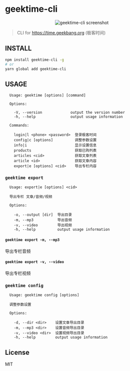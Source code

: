 # geektime-cli

<div align="center">
  <img src="https://user-images.githubusercontent.com/361645/46958751-1c82b000-d0cd-11e8-89a4-3fe9d0b62485.gif" alt="geektime-cli screenshot">
</div>

> CLI for <https://time.geekbang.org> (极客时间)

## INSTALL
```bash
npm install geektime-cli -g
# or
yarn global add geektime-cli
```

## USAGE
```
  Usage: geektime [options] [command]

  Options:

    -V, --version             output the version number
    -h, --help                output usage information

  Commands:

    login|l <phone> <password>  登录极客时间
    config|c [options]          调整参数设置
    info|i                      显示设置信息
    products                    获取已购列表
    articles <cid>              获取文章列表
    article <id>                获取文章内容
    export|e [options] <cid>    导出专栏内容

```

### `geektime export`

```
  Usage: export|e [options] <cid>

  导出专栏 文章/音频/视频

  Options:

    -o, --output [dir]  导出目录
    -m, --mp3           导出音频
    -v, --video         导出视频
    -h, --help          output usage information
```

#### `geektime export -m, --mp3`
导出专栏音频

#### `geektime export -v, --video`
导出专栏视频

### `geektime config`
```
  Usage: geektime config [options]

  调整参数设置

  Options:

    -d, --dir <dir>    设置文章导出目录
    -m, --mp3 <dir>    设置音频导出目录
    -v, --video <dir>  设置视频导出目录
    -h, --help         output usage information
```

## License

MIT
